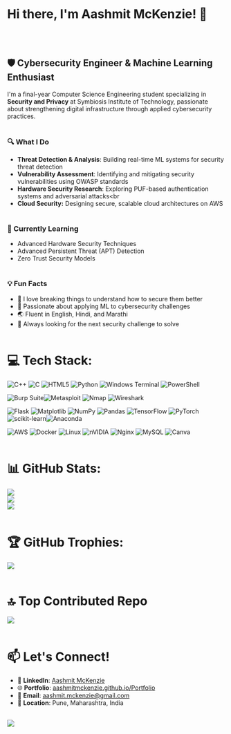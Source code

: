 # Hi there, I'm Aashmit McKenzie! 👋 

<br><br>
## 🛡️ Cybersecurity Engineer & Machine Learning Enthusiast<br>
I'm a final-year Computer Science Engineering student specializing in **Security and Privacy** at Symbiosis Institute of Technology, passionate about strengthening digital infrastructure through applied cybersecurity practices.<br><br>


### 🔍 What I Do<br>
- **Threat Detection & Analysis**: Building real-time ML systems for security threat detection<br>
- **Vulnerability Assessment**: Identifying and mitigating security vulnerabilities using OWASP standards<br>
- **Hardware Security Research**: Exploring PUF-based authentication systems and adversarial attacks<br
- **Cloud Security:** Designing secure, scalable cloud architectures on AWS<br><br>

### 🌱 Currently Learning<br>
- Advanced Hardware Security Techniques<br>
- Advanced Persistent Threat (APT) Detection<br>
- Zero Trust Security Models<br><br>

### 💡 Fun Facts<br>
- 🔐 I love breaking things to understand how to secure them better <br>
- 🤖 Passionate about applying ML to cybersecurity challenges<br>
- 🌏 Fluent in English, Hindi, and Marathi<br>
- 🎯 Always looking for the next security challenge to solve<br><br>


# 💻 Tech Stack:
![C++](https://img.shields.io/badge/c++-%2300599C.svg?style=for-the-badge&logo=c%2B%2B&logoColor=white) ![C](https://img.shields.io/badge/c-%2300599C.svg?style=for-the-badge&logo=c&logoColor=white) ![HTML5](https://img.shields.io/badge/html5-%23E34F26.svg?style=for-the-badge&logo=html5&logoColor=white) ![Python](https://img.shields.io/badge/python-3670A0?style=for-the-badge&logo=python&logoColor=ffdd54) ![Windows Terminal](https://img.shields.io/badge/Windows%20Terminal-%234D4D4D.svg?style=for-the-badge&logo=windows-terminal&logoColor=white) ![PowerShell](https://img.shields.io/badge/PowerShell-%235391FE.svg?style=for-the-badge&logo=powershell&logoColor=white)<br> 

![Burp Suite](https://img.shields.io/badge/-Burp%20Suite-FF6633?style=flat-square)![Metasploit](https://img.shields.io/badge/-Metasploit-2596CD?style=flat-square) ![Nmap](https://img.shields.io/badge/-Nmap-4682B4?style=flat-square) ![Wireshark](https://img.shields.io/badge/-Wireshark-1679A7?style=flat-square)<br>

![Flask](https://img.shields.io/badge/flask-%23000.svg?style=for-the-badge&logo=flask&logoColor=white) ![Matplotlib](https://img.shields.io/badge/Matplotlib-%23ffffff.svg?style=for-the-badge&logo=Matplotlib&logoColor=black) ![NumPy](https://img.shields.io/badge/numpy-%23013243.svg?style=for-the-badge&logo=numpy&logoColor=white) ![Pandas](https://img.shields.io/badge/pandas-%23150458.svg?style=for-the-badge&logo=pandas&logoColor=white) ![TensorFlow](https://img.shields.io/badge/TensorFlow-%23FF6F00.svg?style=for-the-badge&logo=TensorFlow&logoColor=white) ![PyTorch](https://img.shields.io/badge/PyTorch-%23EE4C2C.svg?style=for-the-badge&logo=PyTorch&logoColor=white) ![scikit-learn](https://img.shields.io/badge/scikit--learn-%23F7931E.svg?style=for-the-badge&logo=scikit-learn&logoColor=white)![Anaconda](https://img.shields.io/badge/Anaconda-%2344A833.svg?style=for-the-badge&logo=anaconda&logoColor=white)<br>

![AWS](https://img.shields.io/badge/-AWS-232F3E?style=flat-square&logo=amazon-aws&logoColor=white) ![Docker](https://img.shields.io/badge/-Docker-2496ED?style=flat-square&logo=docker&logoColor=white) ![Linux](https://img.shields.io/badge/-Linux-FCC624?style=flat-square&logo=linux&logoColor=black) ![nVIDIA](https://img.shields.io/badge/cuda-000000.svg?style=for-the-badge&logo=nVIDIA&logoColor=green) ![Nginx](https://img.shields.io/badge/nginx-%23009639.svg?style=for-the-badge&logo=nginx&logoColor=white) ![MySQL](https://img.shields.io/badge/mysql-4479A1.svg?style=for-the-badge&logo=mysql&logoColor=white) ![Canva](https://img.shields.io/badge/Canva-%2300C4CC.svg?style=for-the-badge&logo=Canva&logoColor=white) <br><br>


# 📊 GitHub Stats:
![](https://github-readme-stats.vercel.app/api?username=AashmitMckenzie&theme=gotham&hide_border=true&include_all_commits=false&count_private=false)<br/>
![](https://nirzak-streak-stats.vercel.app/?user=AashmitMckenzie&theme=gotham&hide_border=true)<br/>
![](https://github-readme-stats.vercel.app/api/top-langs/?username=AashmitMckenzie&theme=gotham&hide_border=true&include_all_commits=false&count_private=false&layout=compact)<br><br>

# 🏆 GitHub Trophies:
![](https://github-profile-trophy.vercel.app/?username=AashmitMckenzie&theme=gotham&no-frame=false&no-bg=true&margin-w=4)<br><br>


# 🔝 Top Contributed Repo
![](https://github-contributor-stats.vercel.app/api?username=AashmitMckenzie&limit=5&theme=dark&combine_all_yearly_contributions=true)<br><br>


# 📫 Let's Connect!<br>
- 💼 **LinkedIn**: [Aashmit McKenzie](https://www.linkedin.com/in/aashmit-mckenzie-880a11253)<br>
- 🌐 **Portfolio**: [aashmitmckenzie.github.io/Portfolio](https://aashmitmckenzie.github.io/Portfolio/)<br>
- 📧 **Email**: aashmit.mckenzie@gmail.com<br>
- 📍 **Location**: Pune, Maharashtra, India<br><br>


[![](https://visitcount.itsvg.in/api?id=AashmitMckenzie&icon=1&color=3)](https://visitcount.itsvg.in)

<!-- Proudly created with GPRM ( https://gprm.itsvg.in ) -->
